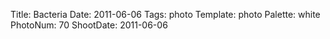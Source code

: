 Title: Bacteria
Date: 2011-06-06
Tags: photo
Template: photo
Palette: white
PhotoNum: 70
ShootDate: 2011-06-06
